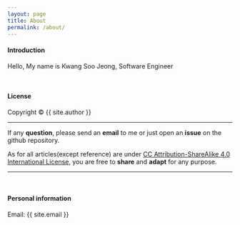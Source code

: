 ```yaml
---
layout: page
title: About
permalink: /about/
---
```


#### Introduction
Hello, My name is Kwang Soo Jeong, Software Engineer


<br />

#### License

Copyright&nbsp;&copy;&nbsp;{{ site.author }}

- - -

If any <b>question</b>, please send an <b>email</b> to me or just open an <b>issue</b> on the github repository. 

As for all articles(except reference) are under [CC Attribution-ShareAlike 4.0 International License](https://creativecommons.org/licenses/by-sa/4.0/), you are free to <b>share</b> and <b>adapt</b> for any purpose.

- - -

<br />

#### Personal information

Email: {{ site.email }}
